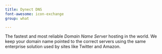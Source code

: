 ```yaml
---
title: Dynect DNS
font-awesome: icon-exchange
group: what

---
```


The fastest and most reliable *Domain Name Server* hosting in the world. We keep your domain name pointed to the correct servers using the same enterprise solution used by sites like Twitter and Amazon.